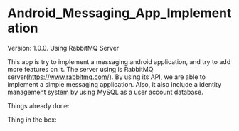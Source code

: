 # Android_Messaging_App_Implementation
Version: 1.0.0. Using RabbitMQ Server

This app is try to implement a messaging android application, and try to add more features on it. The server using is RabbitMQ server(https://www.rabbitmq.com/).
By using its API, we are able to implement a simple messaging application. Also, it also include a identity management system by using MySQL as a user account database.


Things already done:

Thing in the box:


